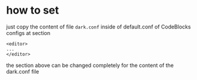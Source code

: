 # how to set

just copy the content of file `dark.conf` inside of default.conf of CodeBlocks configs
at section

```
<editor>
...
</editor>
```

the section above can be changed completely for the content of the dark.conf file
